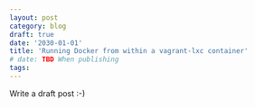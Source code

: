 ```yaml
---
layout: post
category: blog
draft: true
date: '2030-01-01'
title: 'Running Docker from within a vagrant-lxc container'
# date: TBD When publishing
tags:
---
```


Write a draft post :-)
